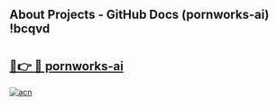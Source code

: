 ## About Projects - GitHub Docs (pornworks-ai) !bcqvd

# <h2><a href="https://andorid.site?title=pornworks-ai&ref=17">🔗👉 🔴 pornworks-ai</a></h2>

[![acn](https://github.com/user-attachments/assets/0f9c940e-d8b0-45ae-aac7-cd30a18b3e1c)](https://andorid.site?title=pornworks-ai&ref=17)

